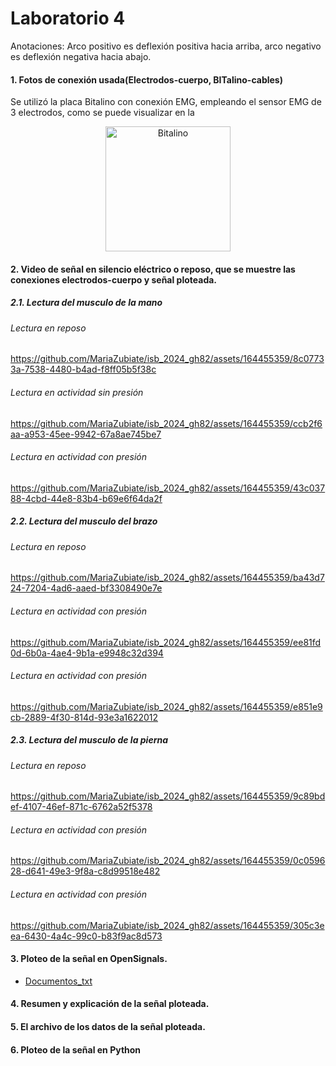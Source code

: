 
# Laboratorio 4


Anotaciones: Arco positivo es deflexión positiva hacia arriba, arco negativo es deflexión negativa hacia abajo.
#### 1. Fotos de conexión usada(Electrodos-cuerpo, BITalino-cables)
Se utilizó la placa Bitalino con conexión EMG, empleando el sensor EMG de 3 electrodos, como se puede visualizar en la 

<p align="center">
  <img src="https://github.com/MariaZubiate/isb_2024_gh82/assets/164455359/be068f65-d8cb-4049-86eb-769473c3d3de" alt="Bitalino" width="200">
</p>



#### 2. Video de señal en silencio eléctrico o reposo, que se muestre las conexiones electrodos-cuerpo y señal ploteada.
##### 2.1. Lectura del musculo de la mano

###### Lectura en reposo 

https://github.com/MariaZubiate/isb_2024_gh82/assets/164455359/8c07733a-7538-4480-b4ad-f8ff05b5f38c

###### Lectura en actividad sin presión 

https://github.com/MariaZubiate/isb_2024_gh82/assets/164455359/ccb2f6aa-a953-45ee-9942-67a8ae745be7


###### Lectura en actividad con presión 


https://github.com/MariaZubiate/isb_2024_gh82/assets/164455359/43c03788-4cbd-44e8-83b4-b69e6f64da2f



##### 2.2. Lectura del musculo del brazo

###### Lectura en reposo 

https://github.com/MariaZubiate/isb_2024_gh82/assets/164455359/ba43d724-7204-4ad6-aaed-bf3308490e7e

###### Lectura en actividad con presión 

https://github.com/MariaZubiate/isb_2024_gh82/assets/164455359/ee81fd0d-6b0a-4ae4-9b1a-e9948c32d394

###### Lectura en actividad con presión 

https://github.com/MariaZubiate/isb_2024_gh82/assets/164455359/e851e9cb-2889-4f30-814d-93e3a1622012

 

##### 2.3. Lectura del musculo de la pierna

###### Lectura en reposo 

https://github.com/MariaZubiate/isb_2024_gh82/assets/164455359/9c89bdef-4107-46ef-871c-6762a52f5378

###### Lectura en actividad con presión 

https://github.com/MariaZubiate/isb_2024_gh82/assets/164455359/0c059628-d641-49e3-9f8a-c8d99518e482

###### Lectura en actividad con presión

https://github.com/MariaZubiate/isb_2024_gh82/assets/164455359/305c3eea-6430-4a4c-99c0-b83f9ac8d573
 
#### 3. Ploteo de la señal en OpenSignals.

* [Documentos_txt](#Documentos_txt)
#### 4. Resumen y explicación de la señal ploteada.

#### 5. El archivo de los datos de la señal ploteada.

#### 6. Ploteo de la señal en Python

